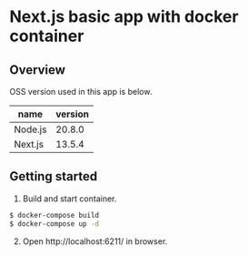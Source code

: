 # Next.js basic app with docker container
## Overview
OSS version used in this app is below.

| name | version |
| ---- | ---- |
| Node.js | 20.8.0 |
| Next.js | 13.5.4 |

## Getting started
1. Build and start container.
```bash
$ docker-compose build
$ docker-compose up -d
```

2. Open http://localhost:6211/ in browser.
